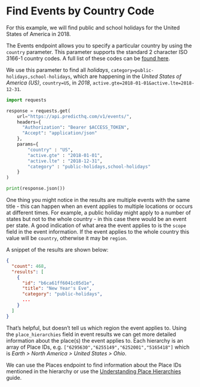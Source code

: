 # Find Events by Country Code

For this example, we will find public and school holidays for the United States of America in 2018.

The Events endpoint allows you to specify a particular country by using the `country` parameter. This parameter supports the standard 2 character ISO 3166-1 country codes. A full list of these codes can be [found here](https://en.wikipedia.org/wiki/ISO\_3166-1\_alpha-2).

We use this parameter to find all _holidays_, `category=public-holidays,school-holidays`, which are happening in the _United States of America (US)_, `country=US`, in _2018_, `active.gte=2018-01-01&active.lte=2018-12-31`.

```python
import requests

response = requests.get(
    url="https://api.predicthq.com/v1/events/",
    headers={
      "Authorization": "Bearer $ACCESS_TOKEN",
      "Accept": "application/json"
    },
    params={
        "country" : "US",
        "active.gte" : "2018-01-01",
        "active.lte" : "2018-12-31",
        "category" : "public-holidays,school-holidays"
    }
)

print(response.json())
```

One thing you might notice in the results are multiple events with the same title - this can happen when an event applies to multiple locations or occurs at different times. For example, a public holiday might apply to a number of states but not to the whole country - in this case there would be an event per state. A good indication of what area the event applies to is the `scope` field in the event information. If the event applies to the whole country this value will be `country`, otherwise it may be `region`.

A snippet of the results are shown below:

```json
{
  "count": 468,
  "results": [
    {
      "id": "b6ca61ff6041c05d1e",
      "title": "New Year's Eve",
      "category": "public-holidays",
      ...
    }
  ]
}
```

That’s helpful, but doesn’t tell us which region the event applies to. Using the `place_hierarchies` field in event results we can get more detailed information about the place(s) the event applies to. Each hierarchy is an array of Place IDs, e.g. `["6295630","6255149","6252001","5165418"]` which is _Earth > North America > United States > Ohio_.

We can use the Places endpoint to find information about the Place IDs mentioned in the hierarchy or use the [Understanding Place Hierarchies](../understanding-place-hierarchies.md) guide.

